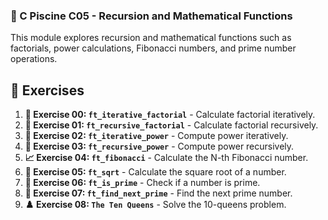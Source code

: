 
### **🚀 C Piscine C05 - Recursion and Mathematical Functions**

This module explores recursion and mathematical functions such as factorials, power calculations, Fibonacci numbers, and prime number operations.

## 📝 Exercises

1. **🔢 Exercise 00: `ft_iterative_factorial`** - Calculate factorial iteratively.
2. **🔄 Exercise 01: `ft_recursive_factorial`** - Calculate factorial recursively.
3. **🔢 Exercise 02: `ft_iterative_power`** - Compute power iteratively.
4. **🔄 Exercise 03: `ft_recursive_power`** - Compute power recursively.
5. **📈 Exercise 04: `ft_fibonacci`** - Calculate the N-th Fibonacci number.
6. **🔢 Exercise 05: `ft_sqrt`** - Calculate the square root of a number.
7. **🔢 Exercise 06: `ft_is_prime`** - Check if a number is prime.
8. **🔢 Exercise 07: `ft_find_next_prime`** - Find the next prime number.
9. **♟️ Exercise 08: `The Ten Queens`** - Solve the 10-queens problem.


